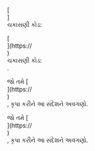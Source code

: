 [<br host>]<br action>ચકાસણી કોડ:<br code>

[<br host>](https://<br host>)<br action>ચકાસણી કોડ:<br code>.

જો તમે [<br host>](https://<br host>)<br action>, કૃપા કરીને આ સંદેશને અવગણો.

જો તમે [<br host>](https://<br host>)<br action>, કૃપા કરીને આ સંદેશને અવગણો.
